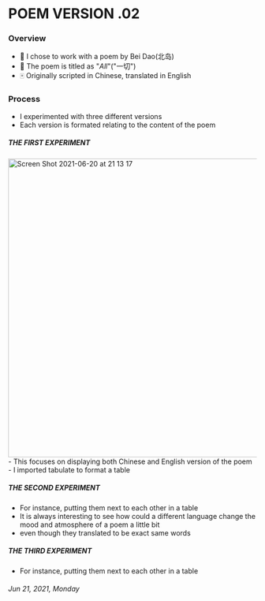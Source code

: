 
# POEM VERSION .02

### Overview

* 🎲 I chose to work with a poem by Bei Dao(北岛)
* 📜 The poem is titled as "*All*"("一切")
* 🀄️ Originally scripted in Chinese, translated in English

### Process
- I experimented with three different versions
- Each version is formated relating to the content of the poem

##### THE FIRST EXPERIMENT
<img width="606" alt="Screen Shot 2021-06-20 at 21 13 17" src="https://user-images.githubusercontent.com/65922297/122695150-96b84a80-d20d-11eb-8f32-577d546c0f84.png">
- This focuses on displaying both Chinese and English version of the poem
- I imported tabulate to format a table

##### THE SECOND EXPERIMENT
- For instance, putting them next to each other in a table
- It is always interesting to see how could a different language change the mood and atmosphere of a poem a little bit
- even though they translated to be exact same words

##### THE THIRD EXPERIMENT
- For instance, putting them next to each other in a table


###### *Jun 21, 2021, Monday*
